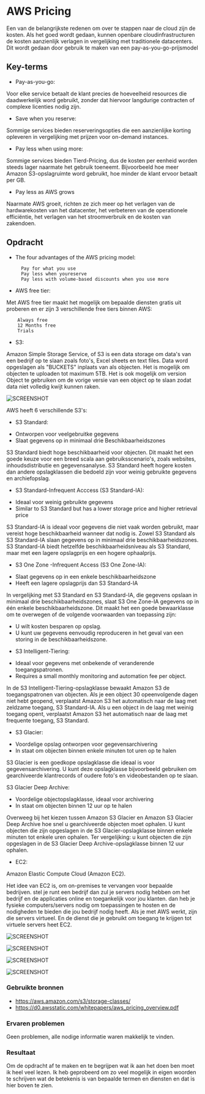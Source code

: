 # AWS Pricing

Een van de belangrijkste redenen om over te stappen naar de cloud zijn de kosten. Als het goed wordt gedaan, kunnen openbare cloudinfrastructuren de kosten aanzienlijk verlagen in vergelijking met traditionele datacenters. Dit wordt gedaan door gebruik te maken van een pay-as-you-go-prijsmodel

## Key-terms

- Pay-as-you-go:

Voor elke service betaalt de klant precies de hoeveelheid resources die daadwerkelijk word gebruikt, zonder dat hiervoor langdurige contracten of complexe licenties nodig zijn.

- Save when you reserve:

Sommige services bieden reserveringsopties die een aanzienlijke korting opleveren in vergelijking met prijzen voor on-demand instances.

- Pay less when using more:

Sommige services bieden Tierd-Pricing, dus de kosten per eenheid worden steeds lager naarmate het gebruik toeneemt.
Bijvoorbeeld hoe meer Amazon S3-opslagruimte word gebruikt, hoe minder de klant ervoor betaalt per GB.

- Pay less as AWS grows

Naarmate AWS groeit, richten ze zich meer op het verlagen van de hardwarekosten van het datacenter, het verbeteren van de operationele efficiëntie, het verlagen van het stroomverbruik en de kosten van zakendoen.

## Opdracht

- The four advantages of the AWS pricing model:

        Pay for what you use
        Pay less when youreserve
        Pay less with volume-based discounts when you use more

- AWS free tier:

Met AWS free tier maakt het mogelijk om bepaalde diensten gratis uit proberen en er zijn 3 verschillende free tiers binnen AWS:

        Always free
        12 Months free
        Trials

- S3:

Amazon Simple Storage Service, of S3 is een data storage om data's van een bedrijf op te slaan zoals foto's, Excel sheets en text files.
Data word opgeslagen als "BUCKETS" inplaats van als objecten.
Het is mogelijk om objecten te uploaden tot maximum 5TB. Het is ook mogelijk om version Object te gebruiken om de vorige versie van een object op te slaan zodat data niet volledig kwijt kunnen raken.

![SCREENSHOT](../00_includes/Cloud02-5.png)


AWS heeft 6 verschillende S3's:

- S3 Standard:

 * Ontworpen voor veelgebruitke gegevens
 * Slaat gegevens op in minimaal drie Beschikbaarheidszones

 S3 Standard biedt hoge beschikbaarheid voor objecten. Dit maakt het een goede keuze voor een breed scala aan gebruiksscenario's, zoals websites, inhoudsdistributie en gegevensanalyse. S3 Standard heeft hogere kosten dan andere opslagklassen die bedoeld zijn voor weinig gebruikte gegevens en archiefopslag.

- S3 Standard-Infrequent Acccess (S3 Standard-IA):

 * Ideaal voor weinig gebruikte gegevens
 * Similar to S3 Standard but has a lower storage price and higher retrieval price

S3 Standard-IA is ideaal voor gegevens die niet vaak worden gebruikt, maar vereist hoge beschikbaarheid wanneer dat nodig is. Zowel S3 Standard als S3 Standard-IA slaan gegevens op in minimaal drie beschikbaarheidszones. S3 Standard-IA biedt hetzelfde beschikbaarheidsniveau als S3 Standard, maar met een lagere opslagprijs en een hogere ophaalprijs.

- S3 One Zone -Infrequent Access (S3 One Zone-IA):

 * Slaat gegevens op in een enkele beschikbaarheidszone
 * Heeft een lagere opslagprijs dan S3 Standard-IA

 In vergelijking met S3 Standard en S3 Standard-IA, die gegevens opslaan in minimaal drie beschikbaarheidszones, slaat S3 One Zone-IA gegevens op in één enkele beschikbaarheidszone. Dit maakt het een goede bewaarklasse om te overwegen of de volgende voorwaarden van toepassing zijn:

  * U wilt kosten besparen op opslag.
  * U kunt uw gegevens eenvoudig reproduceren in het geval van een storing in de beschikbaarheidszone.

- S3 Intelligent-Tiering:

 * Ideaal voor gegevens met onbekende of veranderende toegangspatronen.
 * Requires a small monthly monitoring and automation fee per object.

 In de S3 Intelligent-Tiering-opslagklasse bewaakt Amazon S3 de toegangspatronen van objecten. Als je een object 30 opeenvolgende dagen niet hebt geopend, verplaatst Amazon S3 het automatisch naar de laag met zeldzame toegang, S3 Standard-IA. Als u een object in de laag met weinig toegang opent, verplaatst Amazon S3 het automatisch naar de laag met frequente toegang, S3 Standard.

- S3 Glacier:

 * Voordelige opslag ontworpen voor gegevensarchivering
 * In staat om objecten binnen enkele minuten tot uren op te halen

 S3 Glacier is een goedkope opslagklasse die ideaal is voor gegevensarchivering. U kunt deze opslagklasse bijvoorbeeld gebruiken om gearchiveerde klantrecords of oudere foto's en videobestanden op te slaan.

S3 Glacier Deep Archive:

 * Voordelige objectopslagklasse, ideaal voor archivering
 * In staat om objecten binnen 12 uur op te halen

 Overweeg bij het kiezen tussen Amazon S3 Glacier en Amazon S3 Glacier Deep Archive hoe snel u gearchiveerde objecten moet ophalen. U kunt objecten die zijn opgeslagen in de S3 Glacier-opslagklasse binnen enkele minuten tot enkele uren ophalen. Ter vergelijking: u kunt objecten die zijn opgeslagen in de S3 Glacier Deep Archive-opslagklasse binnen 12 uur ophalen.

- EC2:

Amazon Elastic Compute Cloud (Amazon EC2).

Het idee van EC2 is, om on-premises te vervangen voor bepaalde bedrijven. stel je runt een bedrijf dan zul je servers nodig hebben om het bedrijf en de applicaties online en toegankelijk voor jou klanten. dan heb je fysieke computers/servers nodig om toepassingen te hosten en de nodigheden te bieden die jou bedrijf nodig heeft. Als je met AWS werkt, zijn die servers virtueel. En de dienst die je gebruikt om toegang te krijgen tot virtuele servers heet EC2.

![SCREENSHOT](../00_includes/Cloud02-1.png)


![SCREENSHOT](../00_includes/Cloud02-2.png)


![SCREENSHOT](../00_includes/Cloud02-3.png)


![SCREENSHOT](../00_includes/Cloud02-4.png)

### Gebruikte bronnen

- https://aws.amazon.com/s3/storage-classes/
- https://d0.awsstatic.com/whitepapers/aws_pricing_overview.pdf


### Ervaren problemen

Geen problemen, alle nodige informatie waren makkelijk te vinden.

### Resultaat

Om de opdracht af te maken en te begrijpen wat ik aan het doen ben moet ik heel veel lezen. Ik heb geprobeerd om zo veel mogelijk in eigen woorden te schrijven wat de betekenis is van bepaalde termen en diensten en dat is hier boven te zien.
